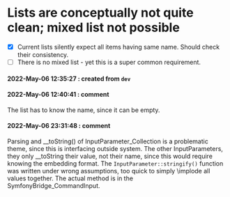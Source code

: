 # Lists are conceptually not quite clean; mixed list not possible

- [x] Current lists silently expect all items having same name. Should check their consistency.
- [ ] There is no mixed list - yet this is a super common requirement.

#### 2022-May-06 12:35:27 : created from `dev`

#### 2022-May-06 12:40:41 : comment

The list has to know the name, since it can be empty.

#### 2022-May-06 23:31:48 : comment

Parsing and __toString() of InputParameter_Collection is a problematic theme, since this is interfacing outside system. The other InputParameters, they only __toString their value, not their name, since this would require knowing the embedding format. The `InputParameter::stringify()` function was written under wrong assumptions, too quick to simply \implode all values together. The actual method is in the SymfonyBridge_CommandInput.
